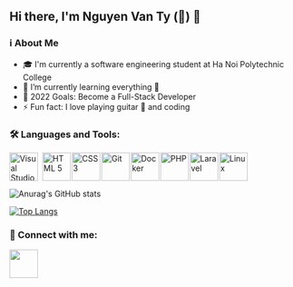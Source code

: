 ## Hi there, I'm Nguyen Van Ty (🐍) 👋

### ℹ️ About Me

- 🎓 I'm currently a software engineering student at Ha Noi Polytechnic College
- 🌱 I’m currently learning everything 🤣
- 🥅 2022 Goals: Become a Full-Stack Developer
- ⚡ Fun fact: I love playing guitar ️🎸 and coding

### 🛠 Languages and Tools:

<img align="left" title="Visual Studio Code"  style="margin-right: 8px;" alt="Visual Studio Code" width="50" src="https://img.icons8.com/plasticine/100/000000/visual-studio-code-2019.png"/>

<img align="left" title="HTML 5" style="margin-right: 2px;" alt="HTML 5"  width="50" src="https://img.icons8.com/dusk/64/000000/html-5.png"/>

<img align="left" title="CSS 3" style="margin-right: 2px;" alt="CSS 3"  width="50" src="https://img.icons8.com/dusk/64/000000/css3.png"/>

<img align="left" title="Git" style="margin-right: 2px;" alt="Git" width="50" src="https://img.icons8.com/nolan/64/git.png"/>

<img align="left" title="Docker" style="margin-right: 2px;" alt="Docker"  width="50" src="https://img.icons8.com/dusk/64/000000/docker.png"/>

<img align="left" title="PHP" style="margin-right: 2px;" alt="PHP" width="50" src="https://img.icons8.com/dusk/64/000000/php.png"/>

<img align="left" title="Laravel" style="margin-right: 2px;" alt="Laravel" width="50" src="https://img.icons8.com/fluency/48/000000/laravel.png"/>

<img title="Linux" style="margin-right: 2px;" alt="Linux" width="50" src="https://img.icons8.com/cute-clipart/64/000000/linux-client.png"/>

<br />

![Anurag's GitHub stats](https://github-readme-stats.vercel.app/api?username=tynguyen2k1&show_icons=true&theme=tokyonight)


[![Top Langs](https://github-readme-stats.vercel.app/api/top-langs?username=tynguyen2k1&show_icons=true&locale=en&layout=compact&theme=tokyonight)](https://github.com/tynguyen2k1)

### 🤝 Connect with me:

<a href="https://www.facebook.com/profile.php?id=100012573963650" target="_blank" rel="noopener noreferrer"><img src="https://img.icons8.com/doodle/48/000000/facebook-new.png" width="50" /></a>
